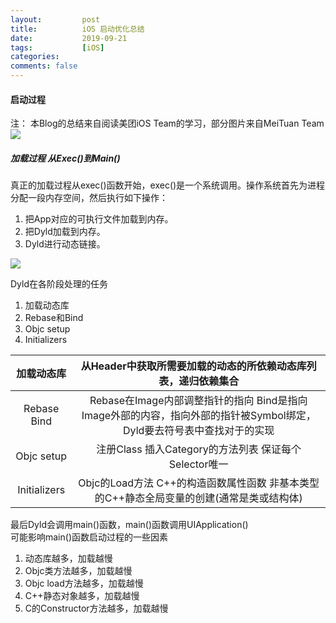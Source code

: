```yaml
---
layout:         post
title:          iOS 启动优化总结
date:           2019-09-21
tags:           [iOS]
categories:
comments: false
---
```


#### 启动过程

注： 本Blog的总结来自阅读美团iOS Team的学习，部分图片来自MeiTuan Team
![](https://p0.meituan.net/travelcube/52635c087684765c9ee5b134c50226da136906.png)

##### 加载过程  从Exec()到Main()

真正的加载过程从exec()函数开始，exec()是一个系统调用。操作系统首先为进程分配一段内存空间，然后执行如下操作：

1. 把App对应的可执行文件加载到内存。
2. 把Dyld加载到内存。
3. Dyld进行动态链接。

![](https://p0.meituan.net/travelcube/db061a267f6dc2b14ff7f9120020a5c261253.png)

Dyld在各阶段处理的任务
1. 加载动态库
2. Rebase和Bind
3. Objc setup
4. Initializers


| 加载动态库 | 从Header中获取所需要加载的动态的所依赖动态库列表，递归依赖集合 |
| :-: | :-: |
| Rebase Bind | Rebase在Image内部调整指针的指向 Bind是指向Image外部的内容，指向外部的指针被Symbol绑定，Dyld要去符号表中查找对于的实现 |
| Objc setup | 注册Class 插入Category的方法列表   保证每个Selector唯一 |
| Initializers |  Objc的Load方法  C++的构造函数属性函数  非基本类型的C++静态全局变量的创建(通常是类或结构体)

最后Dyld会调用main()函数，main()函数调用UIApplication()  
可能影响main()函数启动过程的一些因素
1. 动态库越多，加载越慢
2. Objc类方法越多，加载越慢
3. Objc load方法越多，加载越慢
4. C++静态对象越多，加载越慢
5. C的Constructor方法越多，加载越慢











